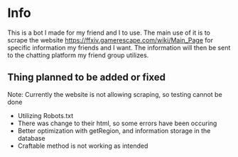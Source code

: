# Info

This is a bot I made for my friend and I to use. The main use of it is to scrape the website https://ffxiv.gamerescape.com/wiki/Main_Page for specific information my friends and I want. The information will then be sent to the chatting platform my friend group utilizes.

## Thing planned to be added or fixed

Note: Currently the website is not allowing scraping, so testing cannot be done

* Utilizing Robots.txt
* There was change to their html, so some errors have been occuring
* Better optimization with getRegion, and information storage in the database
* Craftable method is not working as intended
